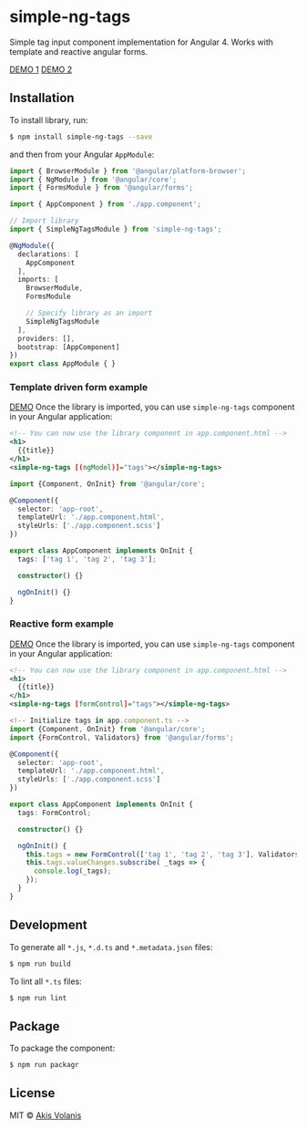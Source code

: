 # simple-ng-tags

Simple tag input component implementation for Angular 4. Works with template and reactive angular forms.

[DEMO 1](https://plnkr.co/edit/4zFhtmlZThEebq6NdXGN?p=preview)
[DEMO 2](https://plnkr.co/edit/j6US7jNyUviqxKM5crVp?p=preview)

## Installation

To install library, run:

```bash
$ npm install simple-ng-tags --save
```

and then from your Angular `AppModule`:

```typescript
import { BrowserModule } from '@angular/platform-browser';
import { NgModule } from '@angular/core';
import { FormsModule } from '@angular/forms';

import { AppComponent } from './app.component';

// Import library
import { SimpleNgTagsModule } from 'simple-ng-tags';

@NgModule({
  declarations: [
    AppComponent
  ],
  imports: [
    BrowserModule,
    FormsModule

    // Specify library as an import
    SimpleNgTagsModule
  ],
  providers: [],
  bootstrap: [AppComponent]
})
export class AppModule { }
```
### Template driven form example
[DEMO](https://plnkr.co/edit/4zFhtmlZThEebq6NdXGN?p=preview)
Once the library is imported, you can use `simple-ng-tags` component in your Angular application:

```xml
<!-- You can now use the library component in app.component.html -->
<h1>
  {{title}}
</h1>
<simple-ng-tags [(ngModel)]="tags"></simple-ng-tags>
```
```typescript
import {Component, OnInit} from '@angular/core';

@Component({
  selector: 'app-root',
  templateUrl: './app.component.html',
  styleUrls: ['./app.component.scss']
})

export class AppComponent implements OnInit {
  tags: ['tag 1', 'tag 2', 'tag 3'];

  constructor() {}

  ngOnInit() {}
}

```

### Reactive form example
[DEMO](https://plnkr.co/edit/j6US7jNyUviqxKM5crVp?p=preview)
Once the library is imported, you can use `simple-ng-tags` component in your Angular application:

```xml
<!-- You can now use the library component in app.component.html -->
<h1>
  {{title}}
</h1>
<simple-ng-tags [formControl]="tags"></simple-ng-tags>
```
```typescript
<!-- Initialize tags in app.component.ts -->
import {Component, OnInit} from '@angular/core';
import {FormControl, Validators} from '@angular/forms';

@Component({
  selector: 'app-root',
  templateUrl: './app.component.html',
  styleUrls: ['./app.component.scss']
})

export class AppComponent implements OnInit {
  tags: FormControl;

  constructor() {}

  ngOnInit() {
    this.tags = new FormControl(['tag 1', 'tag 2', 'tag 3'], Validators.required);
    this.tags.valueChanges.subscribe( _tags => {
      console.log(_tags);
    });
  }
}
```

## Development

To generate all `*.js`, `*.d.ts` and `*.metadata.json` files:

```bash
$ npm run build
```

To lint all `*.ts` files:

```bash
$ npm run lint
```

## Package

To package the component:

```bash
$ npm run packagr
```

## License

MIT © [Akis Volanis](mailto:c.volanis@gmail.com)
